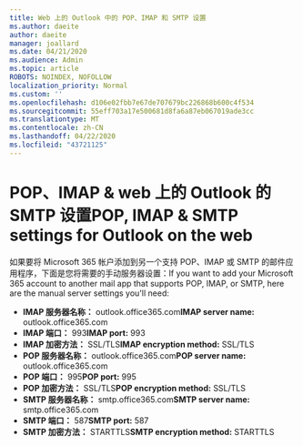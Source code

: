 ```yaml
---
title: Web 上的 Outlook 中的 POP、IMAP 和 SMTP 设置
ms.author: daeite
author: daeite
manager: joallard
ms.date: 04/21/2020
ms.audience: Admin
ms.topic: article
ROBOTS: NOINDEX, NOFOLLOW
localization_priority: Normal
ms.custom: ''
ms.openlocfilehash: d106e02fbb7e67de707679bc226868b600c4f534
ms.sourcegitcommit: 55eff703a17e500681d8fa6a87eb067019ade3cc
ms.translationtype: MT
ms.contentlocale: zh-CN
ms.lasthandoff: 04/22/2020
ms.locfileid: "43721125"
---
```

# <a name="pop-imap--smtp-settings-for-outlook-on-the-web"></a><span data-ttu-id="468f2-102">POP、IMAP & web 上的 Outlook 的 SMTP 设置</span><span class="sxs-lookup"><span data-stu-id="468f2-102">POP, IMAP & SMTP settings for Outlook on the web</span></span>

<span data-ttu-id="468f2-103">如果要将 Microsoft 365 帐户添加到另一个支持 POP、IMAP 或 SMTP 的邮件应用程序，下面是您将需要的手动服务器设置：</span><span class="sxs-lookup"><span data-stu-id="468f2-103">If you want to add your Microsoft 365 account to another mail app that supports POP, IMAP, or SMTP, here are the manual server settings you'll need:</span></span>
  
- <span data-ttu-id="468f2-104">**IMAP 服务器名称：** outlook.office365.com</span><span class="sxs-lookup"><span data-stu-id="468f2-104">**IMAP server name:** outlook.office365.com</span></span>
- <span data-ttu-id="468f2-105">**IMAP 端口：** 993</span><span class="sxs-lookup"><span data-stu-id="468f2-105">**IMAP port:** 993</span></span>
- <span data-ttu-id="468f2-106">**IMAP 加密方法：** SSL/TLS</span><span class="sxs-lookup"><span data-stu-id="468f2-106">**IMAP encryption method:** SSL/TLS</span></span>
- <span data-ttu-id="468f2-107">**POP 服务器名称：** outlook.office365.com</span><span class="sxs-lookup"><span data-stu-id="468f2-107">**POP server name:** outlook.office365.com</span></span>  
- <span data-ttu-id="468f2-108">**POP 端口：** 995</span><span class="sxs-lookup"><span data-stu-id="468f2-108">**POP port:** 995</span></span>  
- <span data-ttu-id="468f2-109">**POP 加密方法：** SSL/TLS</span><span class="sxs-lookup"><span data-stu-id="468f2-109">**POP encryption method:** SSL/TLS</span></span>  
- <span data-ttu-id="468f2-110">**SMTP 服务器名称：** smtp.office365.com</span><span class="sxs-lookup"><span data-stu-id="468f2-110">**SMTP server name:** smtp.office365.com</span></span>
- <span data-ttu-id="468f2-111">**SMTP 端口：** 587</span><span class="sxs-lookup"><span data-stu-id="468f2-111">**SMTP port:** 587</span></span>
- <span data-ttu-id="468f2-112">**SMTP 加密方法：** STARTTLS</span><span class="sxs-lookup"><span data-stu-id="468f2-112">**SMTP encryption method:** STARTTLS</span></span>